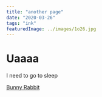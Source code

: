 ```yaml
---
title: "another page"
date: "2020-03-26"
tags: "ink"
featuredImage: ../images/1o26.jpg
---
```


# Uaaaa

I need to go to sleep

[Bunny Rabbit](../images/1o26.jpg)